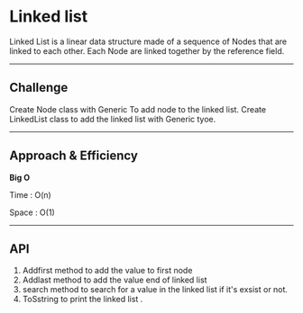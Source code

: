 # Linked list

Linked List is a linear data structure made of a sequence of Nodes that are linked to each other. Each Node are linked together by the reference field.

---

## Challenge 
Create Node class  with Generic To add node to the linked list.
Create LinkedList class to add the linked list with Generic tyoe.

---

## Approach & Efficiency
 **Big O**

Time : O(n)

Space : O(1)

---

## API 
1. Addfirst method to add the value to first node
2. Addlast method to add the value end of linked list
3. search method to search for a value in the linked list if it's exsist or not.
4. ToSstring to print the linked list .
